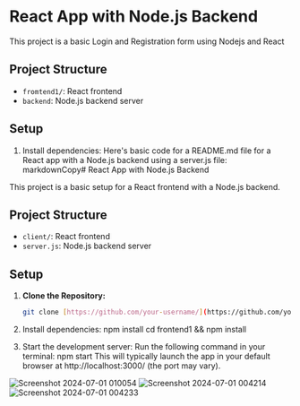 
# React App with Node.js Backend

This project is a basic Login and Registration form using Nodejs and React

## Project Structure

- `fromtend1/`: React frontend
- `backend`: Node.js backend server

## Setup
1. Install dependencies:
   Here's basic code for a README.md file for a React app with a Node.js backend using a server.js file:
markdownCopy# React App with Node.js Backend

This project is a basic setup for a React frontend with a Node.js backend.

## Project Structure

- `client/`: React frontend
- `server.js`: Node.js backend server

## Setup
1. **Clone the Repository:**

   ```bash
   git clone [https://github.com/your-username/](https://github.com/your-username/)[project-name].git
2. Install dependencies:
npm install
cd frontend1 && npm install
3. Start the development server:
    Run the following command in your terminal:
npm start
This will typically launch the app in your default browser at http://localhost:3000/ (the port may vary).

![Screenshot 2024-07-01 010054](https://github.com/shrutidhanure-12/Elansol_Assignment/assets/91600085/9f8bfa52-5eeb-4f2e-81a4-b2c56023cbff)
![Screenshot 2024-07-01 004214](https://github.com/shrutidhanure-12/Elansol_Assignment/assets/91600085/d8f619a2-fa9b-43eb-9263-7fbde7901b24)
![Screenshot 2024-07-01 004233](https://github.com/shrutidhanure-12/Elansol_Assignment/assets/91600085/752743d2-d04a-4921-b3f1-18885b308e11)

